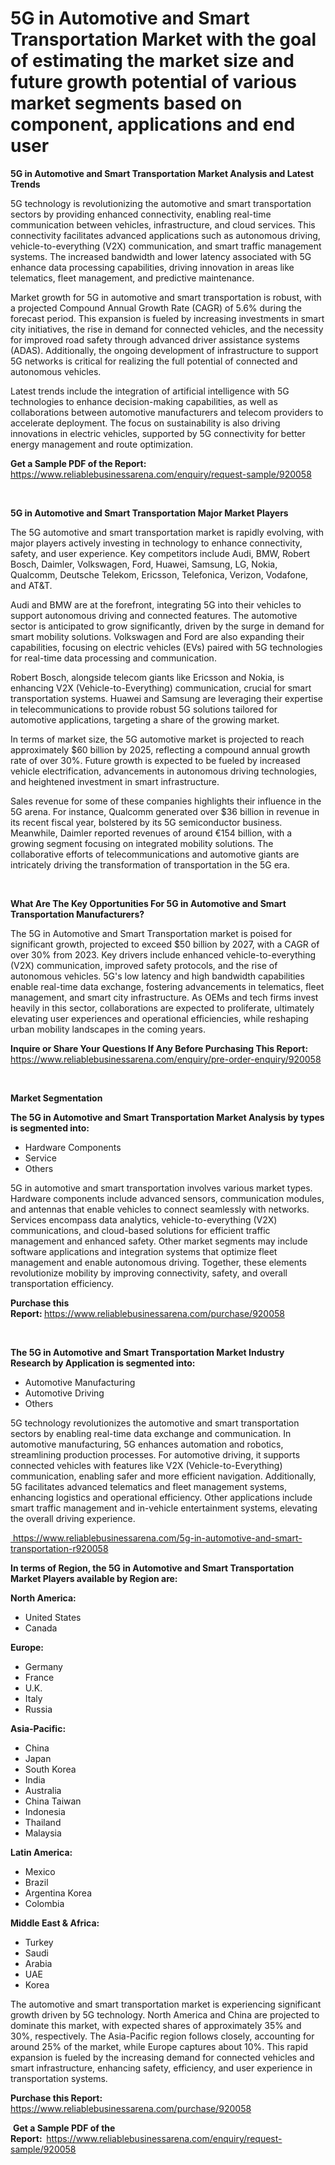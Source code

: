 <p><h1>5G in Automotive and Smart Transportation Market with the goal of estimating the market size and future growth potential of various market segments based on component, applications and end user</h1></p><p><strong>5G in Automotive and Smart Transportation Market Analysis and Latest Trends</strong></p>
<p><p>5G technology is revolutionizing the automotive and smart transportation sectors by providing enhanced connectivity, enabling real-time communication between vehicles, infrastructure, and cloud services. This connectivity facilitates advanced applications such as autonomous driving, vehicle-to-everything (V2X) communication, and smart traffic management systems. The increased bandwidth and lower latency associated with 5G enhance data processing capabilities, driving innovation in areas like telematics, fleet management, and predictive maintenance.</p><p>Market growth for 5G in automotive and smart transportation is robust, with a projected Compound Annual Growth Rate (CAGR) of 5.6% during the forecast period. This expansion is fueled by increasing investments in smart city initiatives, the rise in demand for connected vehicles, and the necessity for improved road safety through advanced driver assistance systems (ADAS). Additionally, the ongoing development of infrastructure to support 5G networks is critical for realizing the full potential of connected and autonomous vehicles.</p><p>Latest trends include the integration of artificial intelligence with 5G technologies to enhance decision-making capabilities, as well as collaborations between automotive manufacturers and telecom providers to accelerate deployment. The focus on sustainability is also driving innovations in electric vehicles, supported by 5G connectivity for better energy management and route optimization.</p></p>
<p><strong>Get a Sample PDF of the Report:&nbsp;</strong> <a href="https://www.reliablebusinessarena.com/enquiry/request-sample/920058?utm_campaign=2175&utm_medium=2&utm_source=Github&utm_content=ia&utm_term=18042025&utm_id=5g-in-automotive-and-smart-transportation">https://www.reliablebusinessarena.com/enquiry/request-sample/920058</a></p>
<p>&nbsp;</p>
<p><strong>5G in Automotive and Smart Transportation Major Market Players</strong></p>
<p><p>The 5G automotive and smart transportation market is rapidly evolving, with major players actively investing in technology to enhance connectivity, safety, and user experience. Key competitors include Audi, BMW, Robert Bosch, Daimler, Volkswagen, Ford, Huawei, Samsung, LG, Nokia, Qualcomm, Deutsche Telekom, Ericsson, Telefonica, Verizon, Vodafone, and AT&T.</p><p>Audi and BMW are at the forefront, integrating 5G into their vehicles to support autonomous driving and connected features. The automotive sector is anticipated to grow significantly, driven by the surge in demand for smart mobility solutions. Volkswagen and Ford are also expanding their capabilities, focusing on electric vehicles (EVs) paired with 5G technologies for real-time data processing and communication.</p><p>Robert Bosch, alongside telecom giants like Ericsson and Nokia, is enhancing V2X (Vehicle-to-Everything) communication, crucial for smart transportation systems. Huawei and Samsung are leveraging their expertise in telecommunications to provide robust 5G solutions tailored for automotive applications, targeting a share of the growing market.</p><p>In terms of market size, the 5G automotive market is projected to reach approximately $60 billion by 2025, reflecting a compound annual growth rate of over 30%. Future growth is expected to be fueled by increased vehicle electrification, advancements in autonomous driving technologies, and heightened investment in smart infrastructure.</p><p>Sales revenue for some of these companies highlights their influence in the 5G arena. For instance, Qualcomm generated over $36 billion in revenue in its recent fiscal year, bolstered by its 5G semiconductor business. Meanwhile, Daimler reported revenues of around €154 billion, with a growing segment focusing on integrated mobility solutions. The collaborative efforts of telecommunications and automotive giants are intricately driving the transformation of transportation in the 5G era.</p></p>
<p>&nbsp;</p>
<p><strong>What Are The Key Opportunities For 5G in Automotive and Smart Transportation Manufacturers?</strong></p>
<p><p>The 5G in Automotive and Smart Transportation market is poised for significant growth, projected to exceed $50 billion by 2027, with a CAGR of over 30% from 2023. Key drivers include enhanced vehicle-to-everything (V2X) communication, improved safety protocols, and the rise of autonomous vehicles. 5G's low latency and high bandwidth capabilities enable real-time data exchange, fostering advancements in telematics, fleet management, and smart city infrastructure. As OEMs and tech firms invest heavily in this sector, collaborations are expected to proliferate, ultimately elevating user experiences and operational efficiencies, while reshaping urban mobility landscapes in the coming years.</p></p>
<p><strong>Inquire or Share Your Questions If Any Before Purchasing This Report:</strong> <a href="https://www.reliablebusinessarena.com/enquiry/pre-order-enquiry/920058?utm_campaign=2175&utm_medium=2&utm_source=Github&utm_content=ia&utm_term=18042025&utm_id=5g-in-automotive-and-smart-transportation">https://www.reliablebusinessarena.com/enquiry/pre-order-enquiry/920058</a></p>
<p>&nbsp;</p>
<p><strong>Market Segmentation</strong></p>
<p><strong>The 5G in Automotive and Smart Transportation Market Analysis by types is segmented into:</strong></p>
<p><ul><li>Hardware Components</li><li>Service</li><li>Others</li></ul></p>
<p><p>5G in automotive and smart transportation involves various market types. Hardware components include advanced sensors, communication modules, and antennas that enable vehicles to connect seamlessly with networks. Services encompass data analytics, vehicle-to-everything (V2X) communications, and cloud-based solutions for efficient traffic management and enhanced safety. Other market segments may include software applications and integration systems that optimize fleet management and enable autonomous driving. Together, these elements revolutionize mobility by improving connectivity, safety, and overall transportation efficiency.</p></p>
<p><strong>Purchase this Report:&nbsp;</strong><a href="https://www.reliablebusinessarena.com/purchase/920058?utm_campaign=2175&utm_medium=2&utm_source=Github&utm_content=ia&utm_term=18042025&utm_id=5g-in-automotive-and-smart-transportation">https://www.reliablebusinessarena.com/purchase/920058</a></p>
<p>&nbsp;</p>
<p><strong>The 5G in Automotive and Smart Transportation Market Industry Research by Application is segmented into:</strong></p>
<p><ul><li>Automotive Manufacturing</li><li>Automotive Driving</li><li>Others</li></ul></p>
<p><p>5G technology revolutionizes the automotive and smart transportation sectors by enabling real-time data exchange and communication. In automotive manufacturing, 5G enhances automation and robotics, streamlining production processes. For automotive driving, it supports connected vehicles with features like V2X (Vehicle-to-Everything) communication, enabling safer and more efficient navigation. Additionally, 5G facilitates advanced telematics and fleet management systems, enhancing logistics and operational efficiency. Other applications include smart traffic management and in-vehicle entertainment systems, elevating the overall driving experience.</p></p>
<p><a href="https://www.reliablebusinessarena.com/5g-in-automotive-and-smart-transportation-r920058?utm_campaign=2175&utm_medium=2&utm_source=Github&utm_content=ia&utm_term=18042025&utm_id=5g-in-automotive-and-smart-transportation">&nbsp;https://www.reliablebusinessarena.com/5g-in-automotive-and-smart-transportation-r920058</a></p>
<p><strong>In terms of Region, the 5G in Automotive and Smart Transportation Market Players available by Region are:</strong></p>
<p>
    <p> <strong> North America: </strong>
        <ul>
            <li>United States</li>
            <li>Canada</li>
        </ul>
        </p> 
    <p> <strong> Europe: </strong>
        <ul>
            <li>Germany</li>
            <li>France</li>
            <li>U.K.</li>
            <li>Italy</li>
            <li>Russia</li>
        </ul>
        </p> 
    <p> <strong> Asia-Pacific: </strong>
        <ul>
            <li>China</li>
            <li>Japan</li>
            <li>South Korea</li>
            <li>India</li>
            <li>Australia</li>
            <li>China Taiwan</li>
            <li>Indonesia</li>
            <li>Thailand</li>
            <li>Malaysia</li>
        </ul>
        </p> 
    <p> <strong> Latin America: </strong>
        <ul>
            <li>Mexico</li>
            <li>Brazil</li>
            <li>Argentina Korea</li>
            <li>Colombia</li>
        </ul>
        </p> 
    <p> <strong> Middle East & Africa: </strong>
        <ul>
            <li>Turkey</li>
            <li>Saudi</li>
            <li>Arabia</li>
            <li>UAE</li>
            <li>Korea</li>
        </ul>
    </p>
    </p>
<p><p>The automotive and smart transportation market is experiencing significant growth driven by 5G technology. North America and China are projected to dominate this market, with expected shares of approximately 35% and 30%, respectively. The Asia-Pacific region follows closely, accounting for around 25% of the market, while Europe captures about 10%. This rapid expansion is fueled by the increasing demand for connected vehicles and smart infrastructure, enhancing safety, efficiency, and user experience in transportation systems.</p></p>
<p><strong>Purchase this Report: </strong><a href="https://www.reliablebusinessarena.com/purchase/920058?utm_campaign=2175&utm_medium=2&utm_source=Github&utm_content=ia&utm_term=18042025&utm_id=5g-in-automotive-and-smart-transportation">https://www.reliablebusinessarena.com/purchase/920058</a></p>
<p>&nbsp;<strong>Get a Sample PDF of the Report:&nbsp;&nbsp;</strong><a href="https://www.reliablebusinessarena.com/enquiry/request-sample/920058?utm_campaign=2175&utm_medium=2&utm_source=Github&utm_content=ia&utm_term=18042025&utm_id=5g-in-automotive-and-smart-transportation">https://www.reliablebusinessarena.com/enquiry/request-sample/920058</a></p>
<p><strong></strong></p>
<p><p></p><p></p><p></p></p>